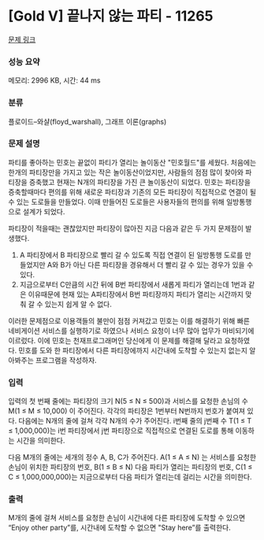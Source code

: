 # [Gold V] 끝나지 않는 파티 - 11265 

[문제 링크](https://www.acmicpc.net/problem/11265) 

### 성능 요약

메모리: 2996 KB, 시간: 44 ms

### 분류

플로이드–와샬(floyd_warshall), 그래프 이론(graphs)

### 문제 설명

<p>파티를 좋아하는 민호는 끝없이 파티가 열리는 놀이동산 "민호월드"를 세웠다. 처음에는 한개의 파티장만을 가지고 있는 작은 놀이동산이었지만, 사람들의 점점 많이 찾아와 파티장을 증축했고 현재는 N개의 파티장을 가진 큰 놀이동산이 되었다. 민호는 파티장을 증축할때마다 편의를 위해 새로운 파티장과 기존의 모든 파티장이 직접적으로 연결이 될 수 있는 도로들을 만들었다. 이때 만들어진 도로들은 사용자들의 편의를 위해 일방통행으로 설계가 되었다.</p>

<p>파티장이 적을때는 괜찮았지만 파티장이 많아진 지금 다음과 같은 두 가지 문제점이 발생했다.</p>

<ol>
	<li>A 파티장에서 B 파티장으로 빨리 갈 수 있도록 직접 연결이 된 일방통행 도로를 만들었지만 A와 B가 아닌 다른 파티장을 경유해서 더 빨리 갈 수 있는 경우가 있을 수 있다.</li>
	<li>지금으로부터 C만큼의 시간 뒤에 B번 파티장에서 새롭게 파티가 열리는데 1번과 같은 이유때문에 현재 있는 A파티장에서 B번 파티장까지 파티가 열리는 시간까지 맞춰 갈 수 있는지 쉽게 알 수 없다.</li>
</ol>

<p>이러한 문제점으로 이용객들의 불만이 점점 커져갔고 민호는 이를 해결하기 위해 빠른 네비게이션 서비스를 실행하기로 하였으나 서비스 요청이 너무 많아 업무가 마비되기에 이르렀다. 이에 민호는 천재프로그래머인 당신에게 이 문제를 해결해 달라고 요청하였다. 민호를 도와 한 파티장에서 다른 파티장에까지 시간내에 도착할 수 있는지 없는지 알아봐주는 프로그램을 작성하자.</p>

### 입력 

 <p>입력의 첫 번째 줄에는 파티장의 크기 N(5 ≤ N ≤ 500)과 서비스를 요청한 손님의 수 M(1 ≤ M ≤ 10,000) 이 주어진다. 각각의 파티장은 1번부터 N번까지 번호가 붙여져 있다. 다음에는 N개의 줄에 걸쳐 각각 N개의 수가 주어진다. i번째 줄의 j번째 수 T(1 ≤ T ≤ 1,000,000)는 i번 파티장에서 j번 파티장으로 직접적으로 연결된 도로를 통해 이동하는 시간을 의미한다.</p>

<p>다음 M개의 줄에는 세개의 정수 A, B, C가 주어진다. A(1 ≤ A ≤ N) 는 서비스를 요청한 손님이 위치한 파티장의 번호, B(1 ≤ B ≤ N) 다음 파티가 열리는 파티장의 번호, C(1 ≤ C ≤ 1,000,000,000)는 지금으로부터 다음 파티가 열리는데 걸리는 시간을 의미한다.</p>

### 출력 

 <p>M개의 줄에 걸쳐 서비스를 요청한 손님이 시간내에 다른 파티장에 도착할 수 있으면 “Enjoy other party”를, 시간내에 도착할 수 없으면 "Stay here”를 출력한다.</p>

